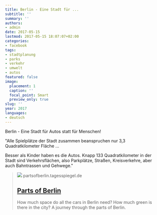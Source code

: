 ```yaml
---
title: Berlin - Eine Stadt für ...
subtitle: ''
summary: ''
authors:
- admin
date: 2017-05-15
lastmod: 2017-05-15 18:07:07+02:00
categories:
- facebook
tags:
- stadtplanung
- parks
- verkehr
- umwelt
- autos
featured: false
image:
  placement: 1
  caption: ''
  focal_point: Smart
  preview_only: true
slug: ''
year: 2017
languages:
- deutsch
---
```


Berlin - Eine Stadt für Autos statt für Menschen!

"Alle Spielplätze der Stadt zusammen beanspruchen nur 3,3 Quadratkilometer Fläche ...

Besser als Kinder haben es die Autos. Knapp 133 Quadratkilometer in der Stadt sind Verkehrsflächen, also Parkplätze, Straßen, Kreisverkehre, aber auch Bahntrassen und Gehwege."
> [![](https://partsofberlin.tagesspiegel.de/assets/images/facebookcard.en.png)](https://partsofberlin.tagesspiegel.de/)
> partsofberlin.tagesspiegel.de
> ## [Parts of Berlin](https://partsofberlin.tagesspiegel.de/)
>
>How much space do all the cars in Berlin need? How much green is there in the city? A journey through the parts of Berlin.